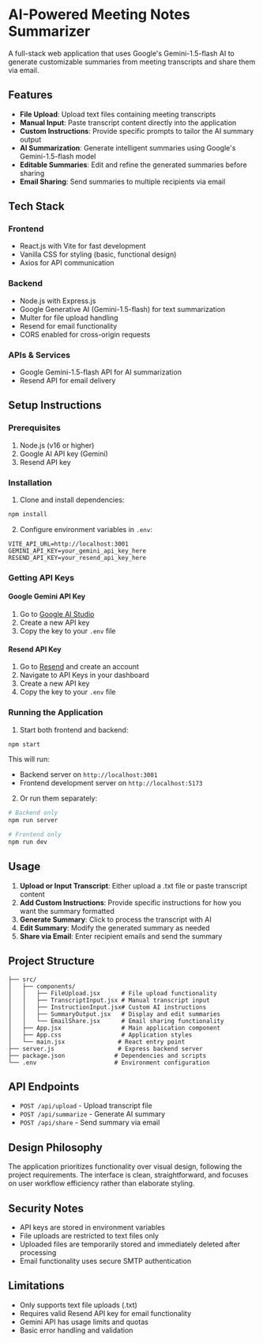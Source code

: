 # AI-Powered Meeting Notes Summarizer

A full-stack web application that uses Google's Gemini-1.5-flash AI to generate customizable summaries from meeting transcripts and share them via email.

## Features

- **File Upload**: Upload text files containing meeting transcripts
- **Manual Input**: Paste transcript content directly into the application
- **Custom Instructions**: Provide specific prompts to tailor the AI summary output
- **AI Summarization**: Generate intelligent summaries using Google's Gemini-1.5-flash model
- **Editable Summaries**: Edit and refine the generated summaries before sharing
- **Email Sharing**: Send summaries to multiple recipients via email

## Tech Stack

### Frontend
- React.js with Vite for fast development
- Vanilla CSS for styling (basic, functional design)
- Axios for API communication

### Backend
- Node.js with Express.js
- Google Generative AI (Gemini-1.5-flash) for text summarization
- Multer for file upload handling
- Resend for email functionality
- CORS enabled for cross-origin requests

### APIs & Services
- Google Gemini-1.5-flash API for AI summarization
- Resend API for email delivery

## Setup Instructions

### Prerequisites
1. Node.js (v16 or higher)
2. Google AI API key (Gemini)
3. Resend API key

### Installation

1. Clone and install dependencies:
```bash
npm install
```

2. Configure environment variables in `.env`:
```env
VITE_API_URL=http://localhost:3001
GEMINI_API_KEY=your_gemini_api_key_here
RESEND_API_KEY=your_resend_api_key_here
```

### Getting API Keys

#### Google Gemini API Key
1. Go to [Google AI Studio](https://makersuite.google.com/app/apikey)
2. Create a new API key
3. Copy the key to your `.env` file

#### Resend API Key
1. Go to [Resend](https://resend.com) and create an account
2. Navigate to API Keys in your dashboard
3. Create a new API key
4. Copy the key to your `.env` file

### Running the Application

1. Start both frontend and backend:
```bash
npm start
```

This will run:
- Backend server on `http://localhost:3001`
- Frontend development server on `http://localhost:5173`

2. Or run them separately:
```bash
# Backend only
npm run server

# Frontend only  
npm run dev
```

## Usage

1. **Upload or Input Transcript**: Either upload a .txt file or paste transcript content
2. **Add Custom Instructions**: Provide specific instructions for how you want the summary formatted
3. **Generate Summary**: Click to process the transcript with AI
4. **Edit Summary**: Modify the generated summary as needed
5. **Share via Email**: Enter recipient emails and send the summary

## Project Structure

```
├── src/
│   ├── components/
│   │   ├── FileUpload.jsx      # File upload functionality
│   │   ├── TranscriptInput.jsx # Manual transcript input
│   │   ├── InstructionInput.jsx# Custom AI instructions
│   │   ├── SummaryOutput.jsx   # Display and edit summaries
│   │   └── EmailShare.jsx      # Email sharing functionality
│   ├── App.jsx                 # Main application component
│   ├── App.css                 # Application styles
│   └── main.jsx               # React entry point
├── server.js                  # Express backend server
├── package.json              # Dependencies and scripts
└── .env                      # Environment configuration
```

## API Endpoints

- `POST /api/upload` - Upload transcript file
- `POST /api/summarize` - Generate AI summary
- `POST /api/share` - Send summary via email

## Design Philosophy

The application prioritizes functionality over visual design, following the project requirements. The interface is clean, straightforward, and focuses on user workflow efficiency rather than elaborate styling.

## Security Notes

- API keys are stored in environment variables
- File uploads are restricted to text files only
- Uploaded files are temporarily stored and immediately deleted after processing
- Email functionality uses secure SMTP authentication

## Limitations

- Only supports text file uploads (.txt)
- Requires valid Resend API key for email functionality  
- Gemini API has usage limits and quotas
- Basic error handling and validation